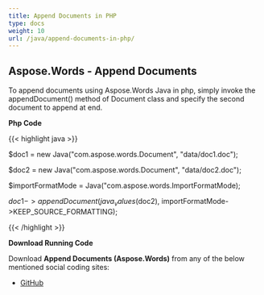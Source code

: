 ```yaml
---
title: Append Documents in PHP
type: docs
weight: 10
url: /java/append-documents-in-php/
---
```


## **Aspose.Words - Append Documents**
To append documents using Aspose.Words Java in php, simply invoke the appendDocument() method of Document class and specify the second document to append at end.

**Php Code**

{{< highlight java >}}

 $doc1 = new Java("com.aspose.words.Document", "data/doc1.doc");

$doc2 = new Java("com.aspose.words.Document", "data/doc2.doc");

$importFormatMode = Java("com.aspose.words.ImportFormatMode);

$doc1->appendDocument(java_values($doc2), importFormatMode->KEEP_SOURCE_FORMATTING);

{{< /highlight >}}

**Download Running Code**

Download **Append Documents (Aspose.Words)** from any of the below mentioned social coding sites:

- [GitHub](https://github.com/aspose-words/Aspose.Words-for-Java/blob/master/Plugins/Aspose_Words_Java_for_PHP/src/quickstart/appenddocuments/php/AppendDocuments.php)
